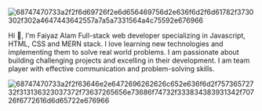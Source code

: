 ![68747470733a2f2f6d69726f2e6d656469756d2e636f6d2f6d61782f3730302f302a4647443642557a7a5a7331564a4c75592e676966](https://user-images.githubusercontent.com/95962151/158759152-a2f4aab6-12d8-4cab-b913-ad8e3b11aacd.gif)

Hi 👋, I'm Faiyaz Alam
Full-stack web developer specializing in Javascript, HTML, CSS and MERN stack.
I love learning new technologies and implementing them to solve real world problems. I am passionate about building challenging projects and excelling in their development. I am team player with effective communication and problem-solving skills.


![68747470733a2f2f63646e2e6472696262626c652e636f6d2f75736572732f313136323037372f73637265656e73686f74732f333834383931342f70726f6772616d6d65722e676966](https://user-images.githubusercontent.com/95962151/158759295-1722d7fc-079b-4f2f-94f8-8583ae7c243d.gif)
